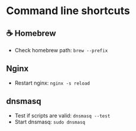 # Command line shortcuts

## ☕️ Homebrew
- Check homebrew path: `brew --prefix`

## Nginx
- Restart nginx: `nginx -s reload`

## dnsmasq
- Test if scripts are valid: `dnsmasq --test`
- Start dnsmasq: `sudo dnsmasq`
